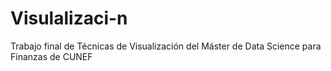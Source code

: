 # Visulalizaci-n
Trabajo final de Técnicas de Visualización del Máster de Data Science para Finanzas de CUNEF

